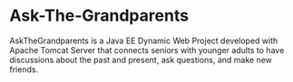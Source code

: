 # Ask-The-Grandparents

AskTheGrandparents is a Java EE Dynamic Web Project developed with Apache Tomcat Server that connects seniors with younger adults to have 
discussions about the past and present, ask questions, and make new friends.
